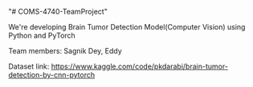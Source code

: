 "# COMS-4740-TeamProject" 

We're developing Brain Tumor Detection Model(Computer Vision) using Python
and PyTorch

Team members: Sagnik Dey, Eddy

Dataset link: https://www.kaggle.com/code/pkdarabi/brain-tumor-detection-by-cnn-pytorch


